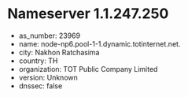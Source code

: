 # Nameserver 1.1.247.250

* as_number: 23969
* name: node-np6.pool-1-1.dynamic.totinternet.net.
* city: Nakhon Ratchasima
* country: TH
* organization: TOT Public Company Limited
* version: Unknown
* dnssec: false
